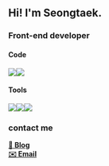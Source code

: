 
## Hi! I'm Seongtaek.

### Front-end developer

#### Code
<img src="https://img.shields.io/badge/javascript-yellow?style=flat-square&logo=javascript&logoColor=black"/><img src="https://img.shields.io/badge/Typescript-blue?style=flat-square&logo=Typescript&logoColor=white"/>
#### Tools 
<img src="https://img.shields.io/badge/React-61DAFB?style=flat-square&logo=react&logoColor=white"/><img src="https://img.shields.io/badge/Next.js-black?style=flat-square&logo=next.js&logoColor=white"/><img src="https://img.shields.io/badge/Redux-purple?style=flat-square&logo=redux&logoColor=white"/>

### contact me
**[🔗 Blog](https://velog.io/@st_hwang)**<br>
**[✉️ Email](mailto:hst92124@gmail.com)**<br>

